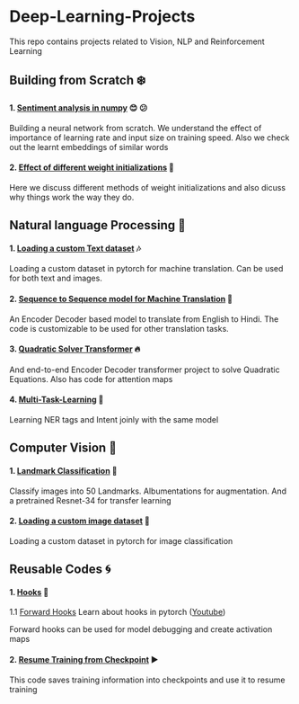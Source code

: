 # Deep-Learning-Projects
This repo contains projects related to Vision, NLP and Reinforcement Learning




## Building from Scratch :snowflake:

#### 1. [Sentiment analysis in numpy](https://github.com/UtkarshGarg-UG/Deep-Learning-Projects/blob/main/Building%20from%20Scratch/Sentiment_analysis_in_numpy.ipynb) :blush: :confused:
Building a neural network from scratch. We understand the effect of importance of learning rate and input size on training speed. 
Also we check out the learnt embeddings of similar words


#### 2. [Effect of different weight initializations](https://github.com/UtkarshGarg-UG/Deep-Learning-Projects/blob/main/Building%20from%20Scratch/weight_initialization/Effect%20of%20init%20of%20weights.ipynb) :crystal_ball: 
Here we discuss different methods of weight initializations and also dicuss why things work the way they do.

## Natural language Processing :star2:

#### 1. [Loading a custom Text dataset](https://github.com/UtkarshGarg-UG/Deep-Learning-Projects/blob/main/NLP/Custom%20Dataset/loading%20custom%20dataset%20(text).ipynb) :notes:
Loading a custom dataset in pytorch for machine translation. Can be used for both text and images.

#### 2. [Sequence to Sequence model for Machine Translation](https://github.com/UtkarshGarg-UG/Deep-Learning-Projects/tree/main/NLP/Seq2Seq) :flags:
An Encoder Decoder based model to translate from English to Hindi. The code is customizable to be used for other translation tasks.

#### 3. [Quadratic Solver Transformer](https://github.com/UtkarshGarg-UG/Quadratic_Solver_Transformer) 🔥 
And end-to-end Encoder Decoder transformer project to solve Quadratic Equations. Also has code for attention maps

#### 4. [Multi-Task-Learning](https://github.com/UtkarshGarg-UG/Multi-task-learning-NER_Intent) :dart:
Learning NER tags and Intent joinly with the same model
## Computer Vision :eyes:




#### 1. [Landmark Classification](https://github.com/UtkarshGarg-UG/Deep-Learning-Projects/tree/main/Computer-Vision/Landmark) :tokyo_tower:
Classify images into 50 Landmarks. Albumentations for augmentation. And a pretrained Resnet-34 for transfer learning

#### 2. [Loading a custom image dataset](https://github.com/UtkarshGarg-UG/Deep-Learning-Projects/blob/main/Computer-Vision/Loading-Custom-Dataset/loading_custom_dataset_images.ipynb) :cupcake:
Loading a custom dataset in pytorch for image classification

## Reusable Codes :cyclone:

#### 1. [Hooks](https://github.com/UtkarshGarg-UG/Deep-Learning-Projects/tree/main/Reusable-Codes/Hooks) :dart: 
1.1 [Forward Hooks](https://github.com/UtkarshGarg-UG/Deep-Learning-Projects/blob/main/Reusable-Codes/Hooks/forward_hook.ipynb)
Learn about hooks in pytorch ([Youtube](https://www.youtube.com/watch?v=syLFCVYua6Q))

Forward hooks can be used for model debugging and create activation maps

#### 2. [Resume Training from Checkpoint](https://github.com/UtkarshGarg-UG/Deep-Learning-Projects/tree/main/Reusable-Codes/Resuming%20Training) :arrow_forward:
This code saves training information into checkpoints and use it to resume training
